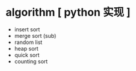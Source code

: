 algorithm [ python 实现 ]
=================

 * insert sort
 * merge sort (sub)
 * random list
 * heap sort
 * quick sort
 * counting sort
